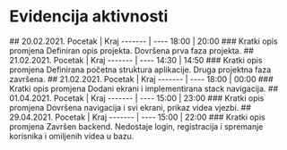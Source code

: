 # Evidencija aktivnosti
<x>
## 20.02.2021.
Pocetak | Kraj
------- | ----
18:00   | 20:00
### Kratki opis promjena
Definiran opis projekta.
Dovršena prva faza projekta.
<x>
## 21.02.2021.
Pocetak | Kraj
------- | ----
14:30   | 14:50
### Kratki opis promjena
Definirana početna struktura aplikacije. 
Druga projektna faza završena.
<x>
## 21.02.2021.
Pocetak | Kraj
------- | ----
18:00   | 00:00
### Kratki opis promjena
Dodani ekrani i implementirana stack navigacija.
<x>
## 01.04.2021.
Pocetak | Kraj
------- | ----
15:00   | 23:00
### Kratki opis promjena
Dovršena navigacija i svi ekrani, prikaz videa vjezbi.
<x>
## 29.04.2021.
Pocetak | Kraj
------- | ----
15:00   | 22:00
### Kratki opis promjena
Završen backend. Nedostaje login, registracija i spremanje korisnika i omiljenih videa u bazu.
<x>